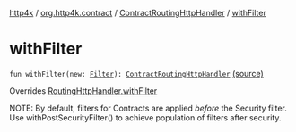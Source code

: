 [http4k](../../index.md) / [org.http4k.contract](../index.md) / [ContractRoutingHttpHandler](index.md) / [withFilter](./with-filter.md)

# withFilter

`fun withFilter(new: `[`Filter`](../../org.http4k.core/-filter/index.md)`): `[`ContractRoutingHttpHandler`](index.md) [(source)](https://github.com/http4k/http4k/blob/master/http4k-contract/src/main/kotlin/org/http4k/contract/ContractRoutingHttpHandler.kt#L33)

Overrides [RoutingHttpHandler.withFilter](../../org.http4k.routing/-routing-http-handler/with-filter.md)

NOTE: By default, filters for Contracts are applied *before* the Security filter. Use withPostSecurityFilter()
to achieve population of filters after security.

